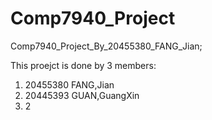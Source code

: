 # Comp7940_Project
Comp7940_Project_By_20455380_FANG_Jian;

This proejct is done by 3 members:
  1. 20455380 FANG,Jian
  2. 20445393 GUAN,GuangXin
  3. 2
